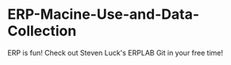 # ERP-Macine-Use-and-Data-Collection
ERP is fun! Check out Steven Luck's ERPLAB Git in your free time! 
